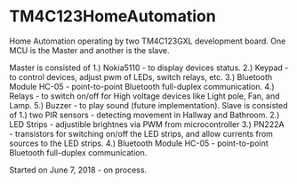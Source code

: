 # TM4C123HomeAutomation
Home Automation operating by two TM4C123GXL development board.
One MCU is the Master and another is the slave.

Master is consisted of 
1.) Nokia5110 - to display devices status.
2.) Keypad - to control devices, adjust pwm of LEDs, switch relays, etc.
3.) Bluetooth Module HC-05 - point-to-point Bluetooth full-duplex communication.
4.) Relays - to switch on/off for High voltage devices like Light pole, Fan, and Lamp.
5.) Buzzer - to play sound (future implementation).
Slave is consisted of
1.) two PIR sensors - detecting movement in Hallway and Bathroom.
2.) LED Strips - adjustible brightnes via PWM from microcontroller
3.) PN222A - transistors for switching on/off the LED strips, and allow currents from sources to the LED strips.
4.) Bluetooth Module HC-05 - point-to-point Bluetooth full-duplex communication.

Started on June 7, 2018 - on process.
